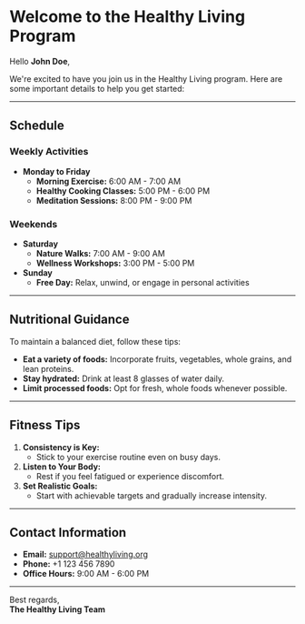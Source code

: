 # Welcome to the Healthy Living Program

Hello **John Doe**,

We're excited to have you join us in the Healthy Living program. Here are some important details to help you get started:

---

## Schedule

### Weekly Activities
- **Monday to Friday**
  - **Morning Exercise:** 6:00 AM - 7:00 AM  
  - **Healthy Cooking Classes:** 5:00 PM - 6:00 PM  
  - **Meditation Sessions:** 8:00 PM - 9:00 PM

### Weekends
- **Saturday**
  - **Nature Walks:** 7:00 AM - 9:00 AM  
  - **Wellness Workshops:** 3:00 PM - 5:00 PM
- **Sunday**
  - **Free Day:** Relax, unwind, or engage in personal activities

---

## Nutritional Guidance

To maintain a balanced diet, follow these tips:  
- **Eat a variety of foods:** Incorporate fruits, vegetables, whole grains, and lean proteins.  
- **Stay hydrated:** Drink at least 8 glasses of water daily.  
- **Limit processed foods:** Opt for fresh, whole foods whenever possible.

---

## Fitness Tips

1. **Consistency is Key:**  
   - Stick to your exercise routine even on busy days.
2. **Listen to Your Body:**  
   - Rest if you feel fatigued or experience discomfort.
3. **Set Realistic Goals:**  
   - Start with achievable targets and gradually increase intensity.

---

## Contact Information

- **Email:** [support@healthyliving.org](mailto:support@healthyliving.org)  
- **Phone:** +1 123 456 7890  
- **Office Hours:** 9:00 AM - 6:00 PM

---

Best regards,  
**The Healthy Living Team**
